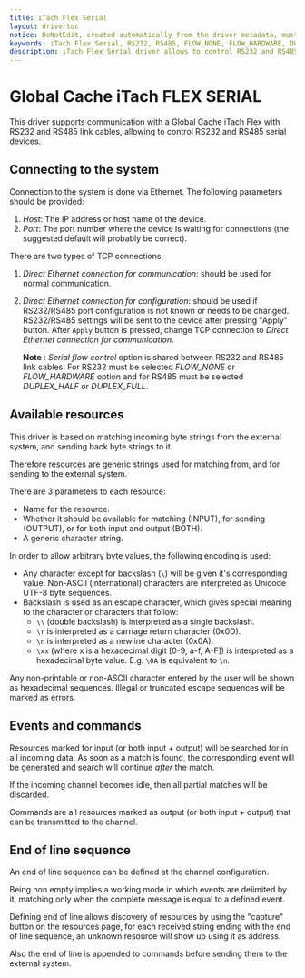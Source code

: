 ```yaml
---
title: iTach Flex Serial
layout: drivertoc
notice: DoNotEdit, created automatically from the driver metadata, must be updated on the driver itself
keywords: iTach Flex Serial, RS232, RS485, FLOW_NONE, FLOW_HARDWARE, DUPLEX_HALF, DUPLEX_FULL
description: iTach Flex Serial driver allows to control RS232 and RS485 serial devices using RS232 and RS485 link cables.
---
```

# Global Cache iTach FLEX SERIAL

This driver supports communication with a Global Cache iTach Flex with RS232 and RS485 link cables,
allowing to control RS232 and RS485 serial devices.

## Connecting to the system

Connection to the system is done via Ethernet. The following
parameters should be provided:

 1. *Host*: The IP address or host name of the device.
 2. *Port*: The port number where the device is waiting for
connections (the suggested default will probably be correct).

There are two types of TCP connections:

 1. *Direct Ethernet connection for communication*: should be used
for normal communication.
 2. *Direct Ethernet connection for configuration*: should be used
if RS232/RS485 port configuration is not known or needs to be changed.
RS232/RS485 settings will be sent to the device after pressing "Apply" button.
After `Apply` button is pressed, change TCP connection to *Direct Ethernet connection for communication*.

    **Note** : *Serial flow control* option is shared between RS232 and RS485 link cables. For RS232 must be selected *FLOW\_NONE* or *FLOW\_HARDWARE* option
    and for RS485 must be selected *DUPLEX\_HALF* or *DUPLEX\_FULL*.

## Available resources

This driver is based on matching incoming byte strings from the external
system, and sending back byte strings to it.

Therefore resources are generic strings used for matching from, and for
sending to the external system.

There are 3 parameters to each resource:

-   Name for the resource.
-   Whether it should be available for matching (INPUT), for sending
    (OUTPUT), or for both input and output (BOTH).
-   A generic character string.

In order to allow arbitrary byte values, the following encoding is
used:

-   Any character except for backslash (`\`) will be given it's
    corresponding value. Non-ASCII (international) characters are
    interpreted as Unicode UTF-8 byte sequences.
-   Backslash is used as an escape character, which gives special
    meaning to the character or characters that follow:
    -   `\\` (double backslash) is interpreted as a single backslash.
    -   `\r` is interpreted as a carriage return character (0x0D).
    -   `\n` is interpreted as a newline character (0x0A).
    -   `\xx` (where x is a hexadecimal digit [0-9, a-f, A-F]) is
        interpreted as a hexadecimal byte value. E.g. `\0A` is
        equivalent to `\n`.

Any non-printable or non-ASCII character entered by the user will be
shown as hexadecimal sequences. Illegal or truncated escape sequences
will be marked as errors.

## Events and commands

Resources marked for input (or both input + output) will be searched for
in all incoming data. As soon as a match is found, the corresponding
event will be generated and search will continue *after* the match.

If the incoming channel becomes idle, then all partial matches will be
discarded.

Commands are all resources marked as output (or both input + output)
that can be transmitted to the channel.

## End of line sequence

An end of line sequence can be defined at the channel configuration.

Being non empty implies a working mode in which events are delimited by it,
matching only when the complete message is equal to a defined event.

Defining end of line allows discovery of resources by using the "capture"
button on the resources page, for each received string ending with the end
of line sequence, an unknown resource will show up using it as address.

Also the end of line is appended to commands before sending them to the
external system.
